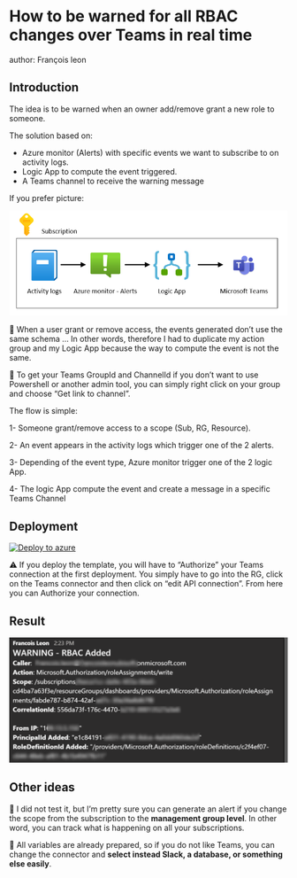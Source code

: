 # How to be warned for all RBAC changes over Teams in real time

author: François leon

## Introduction

The idea is to be warned when an owner add/remove grant a new role to someone.

The solution based on:
* Azure monitor (Alerts) with specific events we want to subscribe to on activity logs.
* Logic App to compute the event triggered.
* A Teams channel to receive the warning message

If you prefer picture:

![](images/infra.png)

:vertical_traffic_light: When a user grant or remove access, the events generated don’t use the same schema … In other words, therefore I had to duplicate my action group and my Logic App because the way to compute the event is not the same.

:vertical_traffic_light: To get your Teams GroupId and ChannelId if you don’t want to use Powershell or another admin tool, you can simply right click on your group and choose “Get link to channel”.

The flow is simple:

1- Someone grant/remove access to a scope (Sub, RG, Resource).

2- An event appears in the activity logs which trigger one of the 2 alerts.

3- Depending of the event type, Azure monitor trigger one of the 2 logic App.

4- The logic App compute the event and create a message in a specific Teams Channel

## Deployment

[![Deploy to azure](https://aka.ms/deploytoazurebutton)](https://portal.azure.com/#create/Microsoft.Template/uri/https%3A%2F%2Fgithub.com%2FSCOMnewbie%2FAzure%2Fblob%2Fmaster%2FLogicApp%2FRBAC-Warnings%2Fdeploy.json)

:warning: If you deploy the template, you will have to “Authorize” your Teams connection at the first deployment. You simply have to go into the RG, click on the Teams connector and then click on “edit API connection”. From here you can Authorize your connection.

## Result

![](images/capture.png)

## Other ideas

:vertical_traffic_light: I did not test it, but I’m pretty sure you can generate an alert if you change the scope from the subscription to the **management group level**. In other word, you can track what is happening on all your subscriptions. 

:vertical_traffic_light: All variables are already prepared, so if you do not like Teams, you can change the connector and **select instead Slack, a database, or something else easily**.
